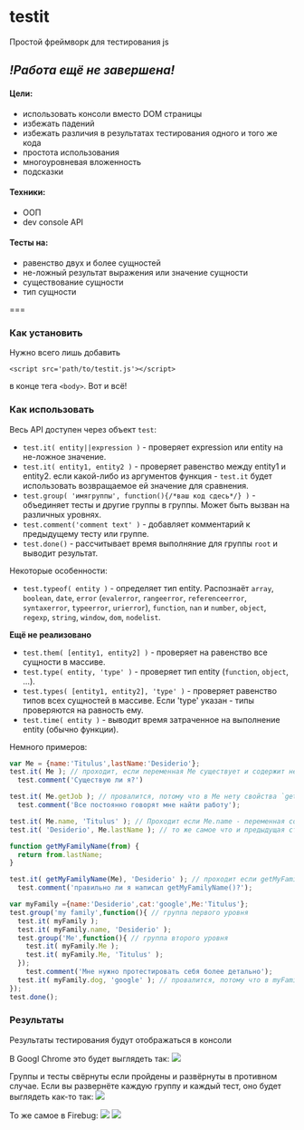testit
===================

Простой фреймворк для тестирования js

## *!Работа ещё не завершена!*


#### Цели:
  + использовать консоли вместо DOM страницы
  + избежать падений
  + избежать различия в результатах тестирования одного и того же кода
  + простота использования
  + многоуровневая вложенность
  + подсказки

#### Техники:
  + ООП
  + dev console API

#### Тесты на:
  + равенство двух и более сущностей
  + не-ложный результат выражения или значение сущности
  + существование сущности
  + тип сущности

===

### Как установить
Нужно всего лишь добавить
    
    <script src='path/to/testit.js'></script>

в конце тега `<body>`. Вот и всё!

### Как использовать
Весь API доступен через объект `test`:

+ `test.it( entity||expression )` - проверяет expression или entity на не-ложное значение.
+ `test.it( entity1, entity2 )` - проверяет равенство между entity1 и entity2.
  если какой-либо из аргументов функция - `test.it` будет использовать возвращаемое ей значение для сравнения.
+ `test.group( 'имягруппы', function(){/*ваш код сдесь*/} )` - объединяет тесты и другие группы в группы. Может быть вызван на различных уровнях.
+ `test.comment('comment text' )` - добавляет комментарий к предыдущему тесту или группе.
+ `test.done()` - рассчитывает время выполняние для группы `root` и выводит результат.

Некоторые особенности:

+ `test.typeof( entity )` - определяет тип entity.
  Распознаёт `array`, `boolean`, `date`, `error` (`evalerror`, `rangeerror`, `referenceerror`, `syntaxerror`, `typeerror`, `urierror`), `function`, `nan` и `number`, `object`, `regexp`, `string`, `window`, `dom`, `nodelist`.

**Ещё не реализовано**
+ `test.them( [entity1, entity2] )` - проверяет на равенство все сущности в массиве.
+ `test.type( entity, 'type' )` - проверяет тип entity (`function`, `object`, ...).
+ `test.types( [entity1, entity2], 'type' )` - проверяет равенство типов всех сущностей в массиве. Если 'type' указан - типы проверяются на равность ему.
+ `test.time( entity )` - выводит время затраченное на выполнение entity (обычно функции).

Немного примеров:
```javascript
var Me = {name:'Titulus',lastName:'Desiderio'};
test.it( Me ); // проходит, если переменная Me существует и содержит не-ложное значение, к примеру 'Titulus'
  test.comment('Существую ли я?')

test.it( Me.getJob ); // провалится, потому что в Me нету свойства `getJob`
  test.comment('Все постоянно говорят мне найти работу');

test.it( Me.name, 'Titulus' ); // Проходит если Me.name - переменная со значением 'Titulus'
test.it( 'Desiderio', Me.lastName ); // то же самое что и предыдущая строка

function getMyFamilyName(from) {
  return from.lastName;
}

test.it( getMyFamilyName(Me), 'Desiderio' ); // проходит если getMyFamilyName(Me) вернёт 'Desiderio'
  test.comment('правильно ли я написал getMyFamilyName()?');

var myFamily ={name:'Desiderio',cat:'google',Me:'Titulus'};
test.group('my family',function(){ // группа первого уровня
  test.it( myFamily );
  test.it( myFamily.name, 'Desiderio' );
  test.group('Me',function(){ // группа второго уровня
    test.it( myFamily.Me );
    test.it( myFamily.Me, 'Titulus' );
  });
    test.comment('Мне нужно протестировать себя более детально');
  test.it( myFamily.dog, 'google' ); // провалится, потому что в myFamily нету свойства `dog`
});
test.done();
```

### Результаты
Результаты тестирования будут отображаться в консоли

В Googl Chrome это будет выглядеть так:
![](http://habrastorage.org/storage2/dfd/5b6/9a0/dfd5b69a0ff3a3e2296a64bb71eff0b5.png)

Группы и тесты свёрнуты если пройдены и развёрнуты в противном случае. Если вы развернёте каждую группу и каждый тест, оно будет выглядеть как-то так:
![](http://habrastorage.org/storage2/c82/ef2/b35/c82ef2b353ba1e3efcc997863116a0d4.png)

То же самое в Firebug:
![](http://habrastorage.org/storage2/fd4/78b/76b/fd478b76b810cd9f0ccaf3fe53a13e5b.png)
![](http://habrastorage.org/storage2/fe8/463/568/fe84635684a108368ae49a39964c5a0a.png)
